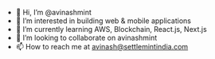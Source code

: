 - 👋 Hi, I’m @avinashmint
- 👀 I’m interested in building web & mobile applications
- 🌱 I’m currently learning AWS, Blockchain, React.js, Next.js
- 💞️ I’m looking to collaborate on avinashmint
- 📫 How to reach me at avinash@settlemintindia.com

<!---
avinashmint/avinashmint is a ✨ special ✨ repository because its `README.md` (this file) appears on your GitHub profile.
You can click the Preview link to take a look at your changes.
--->
